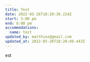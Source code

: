 ```yaml
---
title: Test
date: 2022-05-26T18:20:30.224Z
start: 5:00 pm
end: 8:00 pm
accommodations:
  name: test
updated_by: matthinz@gmail.com
updated_at: 2022-05-26T18:20:49.443Z
---
```

est